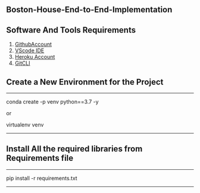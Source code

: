 ## Boston-House-End-to-End-Implementation

## Software And Tools Requirements

1. [GithubAccount](https://github.com)
2. [VScode IDE](https://code.visualstudio.com)
3. [Heroku Account](https://heroku.com)
4. [GitCLI](https://git-scm.com/downloads)

## Create a New Environment for the Project
***
conda create -p venv python==3.7 -y

or

virtualenv venv

***

## Install All the required libraries from Requirements file

***

pip install -r requirements.txt

***